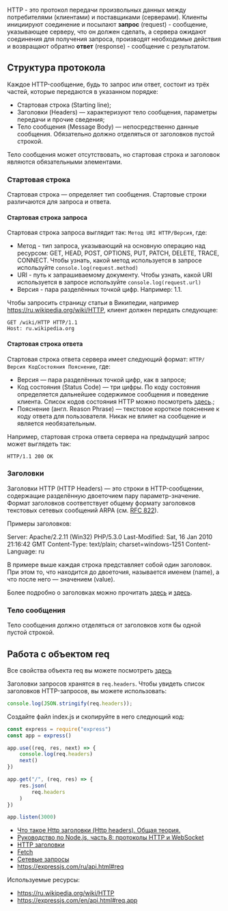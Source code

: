  HTTP - это протокол передачи произвольных данных между потребителями (клиентами) и поставщиками (серверами). Клиенты инициируют соединение и посылают **запрос** (request) - сообщение, указывающее серверу, что он должен сделать, а сервера ожидают соединения для получения запроса, производят необходимые действия и возвращают обратно **ответ** (response) - сообщение с результатом.

## Структура протокола

Каждое HTTP-сообщение, будь то запрос или ответ, состоит из трёх частей, которые передаются в указанном порядке:

* Стартовая строка (Starting line);
* Заголовки (Headers) — характеризуют тело сообщения, параметры передачи и прочие сведения;
* Тело сообщения (Message Body) — непосредственно данные сообщения. Обязательно должно отделяться от заголовков пустой строкой.

Тело сообщения может отсутствовать, но стартовая строка и заголовок являются обязательными элементами.

### Стартовая строка

Стартовая строка — определяет тип сообщения. Стартовые строки различаются для запроса и ответа. 

#### Стартовая строка запроса

Стартовая строка запроса выглядит так: `Метод URI HTTP/Версия`, где:

* Метод - тип запроса, указывающий на основную операцию над ресурсом: GET, HEAD, POST, OPTIONS, PUT, PATCH, DELETE, TRACE, CONNECT. Чтобы узнать, какой метод используется в запросе используйте `console.log(request.method)`
* URI - путь к запрашиваемому документу. Чтобы узнать, какой URI используется в запросе используйте `console.log(request.url)`
* Версия - пара разделённых точкой цифр. Например: 1.1.

Чтобы запросить страницу статьи в Википедии, например https://ru.wikipedia.org/wiki/HTTP, клиент должен передать следующее:

```
GET /wiki/HTTP HTTP/1.1
Host: ru.wikipedia.org
```

#### Стартовая строка ответа

Стартовая строка ответа сервера имеет следующий формат: `HTTP/Версия КодСостояния Пояснение`, где:

* Версия — пара разделённых точкой цифр, как в запросе;
* Код состояния (Status Code) — три цифры. По коду состояния определяется дальнейшее содержимое сообщения и поведение клиента. Список кодов состояния HTTP можно посмотреть [здесь](https://ru.wikipedia.org/wiki/%D0%A1%D0%BF%D0%B8%D1%81%D0%BE%D0%BA_%D0%BA%D0%BE%D0%B4%D0%BE%D0%B2_%D1%81%D0%BE%D1%81%D1%82%D0%BE%D1%8F%D0%BD%D0%B8%D1%8F_HTTP).;
* Пояснение (англ. Reason Phrase) — текстовое короткое пояснение к коду ответа для пользователя. Никак не влияет на сообщение и является необязательным.

Например, стартовая строка ответа сервера на предыдущий запрос может выглядеть так:

```
HTTP/1.1 200 OK
```

### Заголовки

Заголовки HTTP (HTTP Headers) — это строки в HTTP-сообщении, содержащие разделённую двоеточием пару параметр-значение. Формат заголовков соответствует общему формату заголовков текстовых сетевых сообщений ARPA (см. [RFC 822](https://tools.ietf.org/html/rfc822)).

Примеры заголовков:

Server: Apache/2.2.11 (Win32) PHP/5.3.0
Last-Modified: Sat, 16 Jan 2010 21:16:42 GMT
Content-Type: text/plain; charset=windows-1251
Content-Language: ru

В примере выше каждая строка представляет собой один заголовок. При этом то, что находится до двоеточия, называется именем (name), а что после него — значением (value). 

Более подробно о заголовках можно прочитать [здесь](https://ru.wikipedia.org/wiki/%D0%97%D0%B0%D0%B3%D0%BE%D0%BB%D0%BE%D0%B2%D0%BA%D0%B8_HTTP) и [здесь](https://ru.wikipedia.org/wiki/%D0%A1%D0%BF%D0%B8%D1%81%D0%BE%D0%BA_%D0%B7%D0%B0%D0%B3%D0%BE%D0%BB%D0%BE%D0%B2%D0%BA%D0%BE%D0%B2_HTTP).

### Тело сообщения

Тело сообщения должно отделяться от заголовков хотя бы одной пустой строкой.

## Работа с объектом req

Все свойства объекта req вы можете посмотреть [здесь](https://expressjs.com/en/api.html#req.app)

Заголовки запросов хранятся в `req.headers`. Чтобы увидеть список заголовков HTTP-запросов, вы можете использовать:

```js
console.log(JSON.stringify(req.headers));
```

Создайте файл index.js и скопируйте в него следующий код:

```js
const express = require("express")
const app = express()

app.use((req, res, next) => {
    console.log(req.headers)
    next()
})

app.get("/", (req, res) => {
    res.json(
        req.headers
    )
})

app.listen(3000)
```







* [Что такое Http заголовки (Http headers). Общая теория.](http://borpost.ru/php/chto-takoe-http-zagolovki-http-headers-obshhaya-teoriya/)
* [Руководство по Node.js, часть 8: протоколы HTTP и WebSocket](https://habr.com/ru/company/ruvds/blog/424557/)
* [HTTP заголовки](https://developer.mozilla.org/ru/docs/Web/HTTP/%D0%97%D0%B0%D0%B3%D0%BE%D0%BB%D0%BE%D0%B2%D0%BA%D0%B8)
* [Fetch](https://learn.javascript.ru/fetch)
* [Сетевые запросы](https://learn.javascript.ru/network)
* https://expressjs.com/ru/api.html#req


Используемые ресурсы:

* https://ru.wikipedia.org/wiki/HTTP
* https://expressjs.com/en/api.html#req.app
